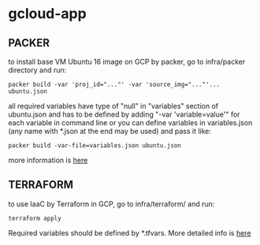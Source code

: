# gcloud-app
## PACKER
to install base VM Ubuntu 16 image on GCP by packer, go to infra/packer directory and run:
```
packer build -var 'proj_id="..."' -var 'source_img="..."'... ubuntu.json
```
all required variables have type of "null" in "variables" section of ubuntu.json 
and has to be defined by adding "-var 'variable=value'" for each variable in command line
or you can define variables in variables.json (any name with *.json at the end may be used) and pass it like:
```
packer build -var-file=variables.json ubuntu.json
```
more information is [here](https://www.packer.io/docs/templates/user-variables.html)

## TERRAFORM
to use IaaC by Terraform in GCP, go to infra/terraform/ and run:
```
terraform apply
```
Required variables should be defined by *.tfvars.
More detailed info is [here](https://www.terraform.io/intro/getting-started/variables.html)


